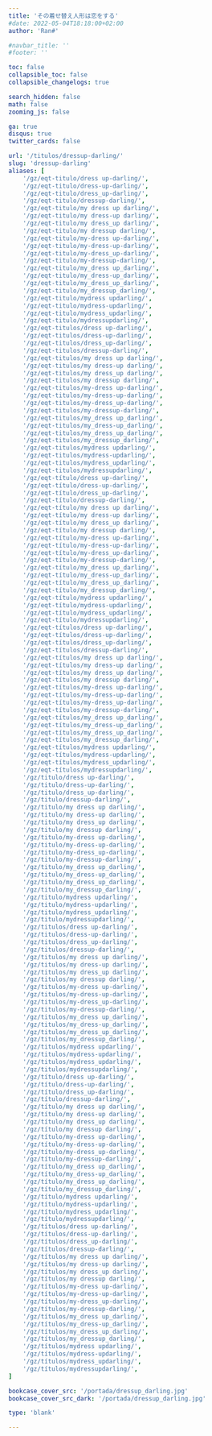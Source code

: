 ```yaml
---
title: 'その着せ替え人形は恋をする'
#date: 2022-05-04T18:18:00+02:00
author: 'Ran#'

#navbar_title: ''
#footer: ''

toc: false
collapsible_toc: false
collapsible_changelogs: true

search_hidden: false
math: false
zooming_js: false

ga: true
disqus: true
twitter_cards: false

url: '/titulos/dressup-darling/'
slug: 'dressup-darling'
aliases: [
    '/gz/eqt-titulo/dress up-darling/',
    '/gz/eqt-titulo/dress-up-darling/',
    '/gz/eqt-titulo/dress_up-darling/',
    '/gz/eqt-titulo/dressup-darling/',
    '/gz/eqt-titulo/my dress up darling/',
    '/gz/eqt-titulo/my dress-up darling/',
    '/gz/eqt-titulo/my dress_up darling/',
    '/gz/eqt-titulo/my dressup darling/',
    '/gz/eqt-titulo/my-dress up-darling/',
    '/gz/eqt-titulo/my-dress-up-darling/',
    '/gz/eqt-titulo/my-dress_up-darling/',
    '/gz/eqt-titulo/my-dressup-darling/',
    '/gz/eqt-titulo/my_dress up_darling/',
    '/gz/eqt-titulo/my_dress-up_darling/',
    '/gz/eqt-titulo/my_dress_up_darling/',
    '/gz/eqt-titulo/my_dressup_darling/',
    '/gz/eqt-titulo/mydress updarling/',
    '/gz/eqt-titulo/mydress-updarling/',
    '/gz/eqt-titulo/mydress_updarling/',
    '/gz/eqt-titulo/mydressupdarling/',
    '/gz/eqt-titulos/dress up-darling/',
    '/gz/eqt-titulos/dress-up-darling/',
    '/gz/eqt-titulos/dress_up-darling/',
    '/gz/eqt-titulos/dressup-darling/',
    '/gz/eqt-titulos/my dress up darling/',
    '/gz/eqt-titulos/my dress-up darling/',
    '/gz/eqt-titulos/my dress_up darling/',
    '/gz/eqt-titulos/my dressup darling/',
    '/gz/eqt-titulos/my-dress up-darling/',
    '/gz/eqt-titulos/my-dress-up-darling/',
    '/gz/eqt-titulos/my-dress_up-darling/',
    '/gz/eqt-titulos/my-dressup-darling/',
    '/gz/eqt-titulos/my_dress up_darling/',
    '/gz/eqt-titulos/my_dress-up_darling/',
    '/gz/eqt-titulos/my_dress_up_darling/',
    '/gz/eqt-titulos/my_dressup_darling/',
    '/gz/eqt-titulos/mydress updarling/',
    '/gz/eqt-titulos/mydress-updarling/',
    '/gz/eqt-titulos/mydress_updarling/',
    '/gz/eqt-titulos/mydressupdarling/',
    '/gz/eqt-título/dress up-darling/',
    '/gz/eqt-título/dress-up-darling/',
    '/gz/eqt-título/dress_up-darling/',
    '/gz/eqt-título/dressup-darling/',
    '/gz/eqt-título/my dress up darling/',
    '/gz/eqt-título/my dress-up darling/',
    '/gz/eqt-título/my dress_up darling/',
    '/gz/eqt-título/my dressup darling/',
    '/gz/eqt-título/my-dress up-darling/',
    '/gz/eqt-título/my-dress-up-darling/',
    '/gz/eqt-título/my-dress_up-darling/',
    '/gz/eqt-título/my-dressup-darling/',
    '/gz/eqt-título/my_dress up_darling/',
    '/gz/eqt-título/my_dress-up_darling/',
    '/gz/eqt-título/my_dress_up_darling/',
    '/gz/eqt-título/my_dressup_darling/',
    '/gz/eqt-título/mydress updarling/',
    '/gz/eqt-título/mydress-updarling/',
    '/gz/eqt-título/mydress_updarling/',
    '/gz/eqt-título/mydressupdarling/',
    '/gz/eqt-títulos/dress up-darling/',
    '/gz/eqt-títulos/dress-up-darling/',
    '/gz/eqt-títulos/dress_up-darling/',
    '/gz/eqt-títulos/dressup-darling/',
    '/gz/eqt-títulos/my dress up darling/',
    '/gz/eqt-títulos/my dress-up darling/',
    '/gz/eqt-títulos/my dress_up darling/',
    '/gz/eqt-títulos/my dressup darling/',
    '/gz/eqt-títulos/my-dress up-darling/',
    '/gz/eqt-títulos/my-dress-up-darling/',
    '/gz/eqt-títulos/my-dress_up-darling/',
    '/gz/eqt-títulos/my-dressup-darling/',
    '/gz/eqt-títulos/my_dress up_darling/',
    '/gz/eqt-títulos/my_dress-up_darling/',
    '/gz/eqt-títulos/my_dress_up_darling/',
    '/gz/eqt-títulos/my_dressup_darling/',
    '/gz/eqt-títulos/mydress updarling/',
    '/gz/eqt-títulos/mydress-updarling/',
    '/gz/eqt-títulos/mydress_updarling/',
    '/gz/eqt-títulos/mydressupdarling/',
    '/gz/titulo/dress up-darling/',
    '/gz/titulo/dress-up-darling/',
    '/gz/titulo/dress_up-darling/',
    '/gz/titulo/dressup-darling/',
    '/gz/titulo/my dress up darling/',
    '/gz/titulo/my dress-up darling/',
    '/gz/titulo/my dress_up darling/',
    '/gz/titulo/my dressup darling/',
    '/gz/titulo/my-dress up-darling/',
    '/gz/titulo/my-dress-up-darling/',
    '/gz/titulo/my-dress_up-darling/',
    '/gz/titulo/my-dressup-darling/',
    '/gz/titulo/my_dress up_darling/',
    '/gz/titulo/my_dress-up_darling/',
    '/gz/titulo/my_dress_up_darling/',
    '/gz/titulo/my_dressup_darling/',
    '/gz/titulo/mydress updarling/',
    '/gz/titulo/mydress-updarling/',
    '/gz/titulo/mydress_updarling/',
    '/gz/titulo/mydressupdarling/',
    '/gz/titulos/dress up-darling/',
    '/gz/titulos/dress-up-darling/',
    '/gz/titulos/dress_up-darling/',
    '/gz/titulos/dressup-darling/',
    '/gz/titulos/my dress up darling/',
    '/gz/titulos/my dress-up darling/',
    '/gz/titulos/my dress_up darling/',
    '/gz/titulos/my dressup darling/',
    '/gz/titulos/my-dress up-darling/',
    '/gz/titulos/my-dress-up-darling/',
    '/gz/titulos/my-dress_up-darling/',
    '/gz/titulos/my-dressup-darling/',
    '/gz/titulos/my_dress up_darling/',
    '/gz/titulos/my_dress-up_darling/',
    '/gz/titulos/my_dress_up_darling/',
    '/gz/titulos/my_dressup_darling/',
    '/gz/titulos/mydress updarling/',
    '/gz/titulos/mydress-updarling/',
    '/gz/titulos/mydress_updarling/',
    '/gz/titulos/mydressupdarling/',
    '/gz/título/dress up-darling/',
    '/gz/título/dress-up-darling/',
    '/gz/título/dress_up-darling/',
    '/gz/título/dressup-darling/',
    '/gz/título/my dress up darling/',
    '/gz/título/my dress-up darling/',
    '/gz/título/my dress_up darling/',
    '/gz/título/my dressup darling/',
    '/gz/título/my-dress up-darling/',
    '/gz/título/my-dress-up-darling/',
    '/gz/título/my-dress_up-darling/',
    '/gz/título/my-dressup-darling/',
    '/gz/título/my_dress up_darling/',
    '/gz/título/my_dress-up_darling/',
    '/gz/título/my_dress_up_darling/',
    '/gz/título/my_dressup_darling/',
    '/gz/título/mydress updarling/',
    '/gz/título/mydress-updarling/',
    '/gz/título/mydress_updarling/',
    '/gz/título/mydressupdarling/',
    '/gz/títulos/dress up-darling/',
    '/gz/títulos/dress-up-darling/',
    '/gz/títulos/dress_up-darling/',
    '/gz/títulos/dressup-darling/',
    '/gz/títulos/my dress up darling/',
    '/gz/títulos/my dress-up darling/',
    '/gz/títulos/my dress_up darling/',
    '/gz/títulos/my dressup darling/',
    '/gz/títulos/my-dress up-darling/',
    '/gz/títulos/my-dress-up-darling/',
    '/gz/títulos/my-dress_up-darling/',
    '/gz/títulos/my-dressup-darling/',
    '/gz/títulos/my_dress up_darling/',
    '/gz/títulos/my_dress-up_darling/',
    '/gz/títulos/my_dress_up_darling/',
    '/gz/títulos/my_dressup_darling/',
    '/gz/títulos/mydress updarling/',
    '/gz/títulos/mydress-updarling/',
    '/gz/títulos/mydress_updarling/',
    '/gz/títulos/mydressupdarling/',
]

bookcase_cover_src: '/portada/dressup_darling.jpg'
bookcase_cover_src_dark: '/portada/dressup_darling.jpg'

type: 'blank'

---
```


<script>
    window.location.href = "/gz/dressup-darling/";
</script>
